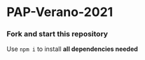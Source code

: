 # PAP-Verano-2021

### Fork and start this repository
Use `npm i` to install **all dependencies needed**
